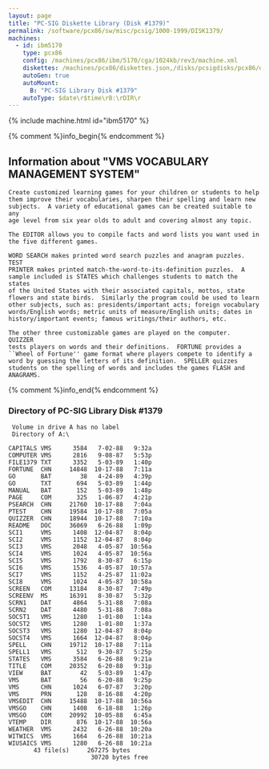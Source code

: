 ```yaml
---
layout: page
title: "PC-SIG Diskette Library (Disk #1379)"
permalink: /software/pcx86/sw/misc/pcsig/1000-1999/DISK1379/
machines:
  - id: ibm5170
    type: pcx86
    config: /machines/pcx86/ibm/5170/cga/1024kb/rev3/machine.xml
    diskettes: /machines/pcx86/diskettes.json,/disks/pcsigdisks/pcx86/diskettes.json
    autoGen: true
    autoMount:
      B: "PC-SIG Library Disk #1379"
    autoType: $date\r$time\rB:\rDIR\r
---
```


{% include machine.html id="ibm5170" %}

{% comment %}info_begin{% endcomment %}

## Information about "VMS VOCABULARY MANAGEMENT SYSTEM"

    Create customized learning games for your children or students to help
    them improve their vocabularies, sharpen their spelling and learn new
    subjects.  A variety of educational games can be created suitable to any
    age level from six year olds to adult and covering almost any topic.
    
    The EDITOR allows you to compile facts and word lists you want used in
    the five different games.
    
    WORD SEARCH makes printed word search puzzles and anagram puzzles.  TEST
    PRINTER makes printed match-the-word-to-its-definition puzzles.  A
    sample included is STATES which challenges students to match the states
    of the United States with their associated capitals, mottos, state
    flowers and state birds.  Similarly the program could be used to learn
    other subjects, such as: presidents/important acts; foreign vocabulary
    words/English words; metric units of measure/English units; dates in
    history/important events; famous writings/their authors, etc.
    
    The other three customizable games are played on the computer.  QUIZZER
    tests players on words and their definitions.  FORTUNE provides a
    ``Wheel of Fortune'' game format where players compete to identify a
    word by guessing the letters of its definition.  SPELLER quizzes
    students on the spelling of words and includes the games FLASH and
    ANAGRAMS.
{% comment %}info_end{% endcomment %}


### Directory of PC-SIG Library Disk #1379

     Volume in drive A has no label
     Directory of A:\

    CAPITALS VMS      3584   7-02-88   9:32a
    COMPUTER VMS      2816   9-08-87   5:53p
    FILE1379 TXT      3352   5-03-89   1:40p
    FORTUNE  CHN     14848  10-17-88   7:11a
    GO       BAT        38   4-24-89   4:39p
    GO       TXT       694   5-03-89   1:44p
    MANUAL   BAT       152   5-03-89   1:48p
    PAGE     COM       325   1-06-87   4:21p
    PSEARCH  CHN     21760  10-17-88   7:04a
    PTEST    CHN     19584  10-17-88   7:05a
    QUIZZER  CHN     18944  10-17-88   7:10a
    README   DOC     36069   6-26-88   1:09p
    SCI1     VMS      1408  12-04-87   8:04p
    SCI2     VMS      1152  12-04-87   8:04p
    SCI3     VMS      2048   4-05-87  10:56a
    SCI4     VMS      1024   4-05-87  10:56a
    SCI5     VMS      1792   8-30-87   6:15p
    SCI6     VMS      1536   4-05-87  10:57a
    SCI7     VMS      1152   4-25-87  11:02a
    SCI8     VMS      1024   4-05-87  10:58a
    SCREEN   COM     13184   8-30-87   7:49p
    SCREENV  MS      16391   8-30-87   5:32p
    SCRN1    DAT      4864   5-31-88   7:08a
    SCRN2    DAT      4480   5-31-88   7:08a
    SOCST1   VMS      1280   1-01-80   1:14a
    SOCST2   VMS      1280   1-01-80   1:37a
    SOCST3   VMS      1280  12-04-87   8:04p
    SOCST4   VMS      1664  12-04-87   8:04p
    SPELL    CHN     19712  10-17-88   7:11a
    SPELL1   VMS       512   9-30-87   5:25p
    STATES   VMS      3584   6-26-88   9:21a
    TITLE    COM     20352   6-20-88   9:31p
    VIEW     BAT        42   5-03-89   1:47p
    VMS      BAT        56   6-20-88   9:25p
    VMS      CHN      1024   6-07-87   3:20p
    VMS      PRN       128   8-16-88   4:20p
    VMSEDIT  CHN     15488  10-17-88  10:56a
    VMSGO    CHN      1408   6-18-88   1:26p
    VMSGO    COM     20992  10-05-88   6:45a
    VTEMP    DIR       876  10-17-88  10:56a
    WEATHER  VMS      2432   6-26-88  10:20a
    WITWICS  VMS      1664   6-26-88  10:21a
    WIUSAICS VMS      1280   6-26-88  10:21a
           43 file(s)     267275 bytes
                           30720 bytes free
